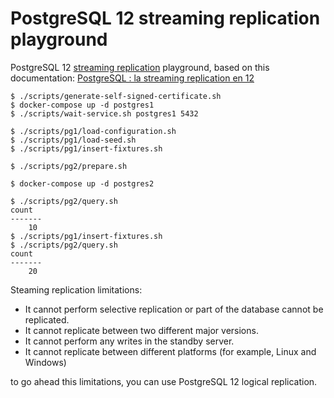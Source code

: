 # PostgreSQL 12 streaming replication playground

PostgreSQL 12 [streaming replication](https://www.postgresql.org/docs/12/warm-standby.html#STREAMING-REPLICATION) playground, based on this documentation: [PostgreSQL : la streaming replication en 12](https://blog.capdata.fr/index.php/postgresql-la-streaming-replication-en-12/)

```
$ ./scripts/generate-self-signed-certificate.sh
$ docker-compose up -d postgres1
$ ./scripts/wait-service.sh postgres1 5432
```

```
$ ./scripts/pg1/load-configuration.sh
$ ./scripts/pg1/load-seed.sh
$ ./scripts/pg1/insert-fixtures.sh
```

```
$ ./scripts/pg2/prepare.sh
```

```
$ docker-compose up -d postgres2
```

```
$ ./scripts/pg2/query.sh
count
-------
    10
$ ./scripts/pg1/insert-fixtures.sh
$ ./scripts/pg2/query.sh
count
-------
    20
```

Steaming replication limitations:

- It cannot perform selective replication or part of the database cannot be replicated.
- It cannot replicate between two different major versions.
- It cannot perform any writes in the standby server.
- It cannot replicate between different platforms (for example, Linux and Windows)

to go ahead this limitations, you can use PostgreSQL 12 logical replication.